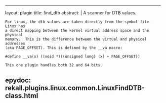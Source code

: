 
---
layout: plugin
title: find_dtb
abstract: |
    A scanner for DTB values.

    For linux, the dtb values are taken directly from the symbol file. Linux has
    a direct mapping between the kernel virtual address space and the physical
    memory.  This is the difference between the virtual and physical addresses
    (aka PAGE_OFFSET). This is defined by the __va macro:

    #define __va(x) ((void *)((unsigned long) (x) + PAGE_OFFSET))

    This one plugin handles both 32 and 64 bits.
    

epydoc: rekall.plugins.linux.common.LinuxFindDTB-class.html
---
